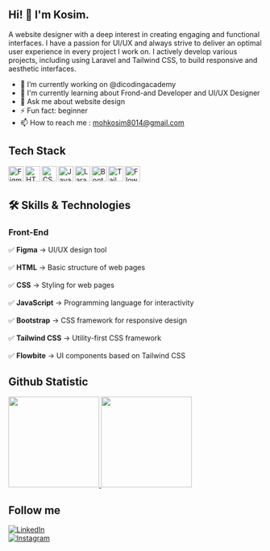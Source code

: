 ## Hi! 👋 I'm Kosim.


A website designer with a deep interest in creating engaging and functional interfaces. I have a passion for UI/UX and always strive to deliver an optimal user experience in every project I work on.
I actively develop various projects, including using Laravel and Tailwind CSS, to build responsive and aesthetic interfaces.

- 🔭 I’m currently working on @dicodingacademy
- 🌱 I'm currently learning about Frond-and Developer and UI/UX Designer
- 💬 Ask me about website design
- ⚡ Fun fact: beginner
- 📫 How to reach me : mohkosim8014@gmail.com

## Tech Stack
<a href="https://www.figma.com/" target="_blank">
  <img align="left" alt="Figma" title="Figma" width="30px" src="https://upload.wikimedia.org/wikipedia/commons/3/33/Figma-logo.svg" />
</a> 
<a href="https://developer.mozilla.org/en-US/docs/Web/HTML" target="_blank">
  <img align="left" alt="HTML" title="HTML" width="30px" src="https://cdn.worldvectorlogo.com/logos/html-1.svg" />
</a> 
<a href="https://developer.mozilla.org/en-US/docs/Web/CSS" target="_blank">
  <img align="left" alt="CSS" title="CSS" width="30px" src="https://cdn.worldvectorlogo.com/logos/css-3.svg" />
</a> 
<a href="https://developer.mozilla.org/en-US/docs/Web/JavaScript" target="_blank">
  <img align="left" alt="JavaScript" title="JavaScript" width="30px" src="https://upload.wikimedia.org/wikipedia/commons/6/6a/JavaScript-logo.png" />
</a>
<a href="https://laravel.com/" target="_blank">
  <img align="left" alt="Laravel" title="Laravel" width="30px" src="https://upload.wikimedia.org/wikipedia/commons/9/9a/Laravel.svg" />
</a>
<a href="https://getbootstrap.com/" target="_blank">
  <img align="left" alt="Bootstrap" title="Bootstrap" width="30px" src="https://upload.wikimedia.org/wikipedia/commons/b/b2/Bootstrap_logo.svg" />
</a>
<a href="https://tailwindcss.com/" target="_blank">
  <img align="left" alt="Tailwind CSS" title="Tailwind CSS" width="30px" src="https://upload.wikimedia.org/wikipedia/commons/d/d5/Tailwind_CSS_Logo.svg" />
</a>
<a href="https://flowbite.com/" target="_blank">
  <img align="left" alt="Flowbite" title="Flowbite" width="30px" src="https://flowbite.com/docs/images/logo.svg" />
</a>

  <br>
  <br>
  
## 🛠️ Skills & Technologies

### Front-End
✅ **Figma** → UI/UX design tool <br>  
✅ **HTML** → Basic structure of web pages <br>  
✅ **CSS** → Styling for web pages <br>  
✅ **JavaScript** → Programming language for interactivity <br>  
✅ **Bootstrap** → CSS framework for responsive design <br>  
✅ **Tailwind CSS** → Utility-first CSS framework <br>  
✅ **Flowbite** → UI components based on Tailwind CSS <br>

## Github Statistic
<p align="left">
<a href="https://github.com/MohKosim">
  <img height="180em" src="https://github-readme-stats-eight-theta.vercel.app/api?username=MohKosim&show_icons=true&theme=algolia&include_all_commits=true&count_private=true"/>
  <img height="180em" src="https://github-readme-stats-eight-theta.vercel.app/api/top-langs/?username=MohKosim&layout=compact&langs_count=8&theme=algolia"/>
</a>
</p>

## Follow me
[![LinkedIn](https://cdn.worldvectorlogo.com/logos/linkedin-icon-2.svg)](https://linkedin.com/in/moh-kosim-2064892b7/)  
[![Instagram](https://img.shields.io/badge/Instagram-%23E4405F.svg?style=for-the-badge&logo=instagram&logoColor=white)](https://www.instagram.com/moh.kosim643_/)







